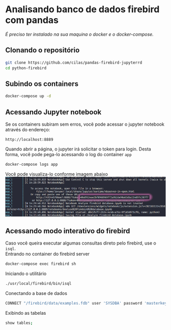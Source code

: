 # Analisando banco de dados firebird com pandas 
_É preciso ter instalado na sua maquina o docker e o docker-compose._

## Clonando o repositório
```sh
git clone https://github.com/cilas/pandas-firebird-jupyterrd
cd python-firebird
```
## Subindo os containers
```sh
docker-compose up -d
```
## Acessando Jupyter notebook
Se os containers subiram sem erros, vocẽ pode acessar o jupyter notebook
através do endereço:
```http
http://localhost:8889
```
Quando abrir a página, o jupyter irá solicitar o token para login. 
Desta forma, você pode pega-lo acessando o log do container `app`
```sh
docker-compose logs app
```
Você pode visualiza-lo conforme imagem abaixo  
![Token de acesso](img/token.png)

## Acessando modo interativo do firebird
Caso você queira executar algumas consultas direto pelo firebird, use o `isql`.  
Entrando no container do firebird server
```sh
docker-compose exec firebird sh
```
Iniciando o utilitário
```sh
./usr/local/firebird/bin/isql
```
Conectando a base de dados
```sh
CONNECT "/firebird/data/examples.fdb" user 'SYSDBA' password 'masterkey';
```
Exibindo as tabelas
```sh
show tables;
```

